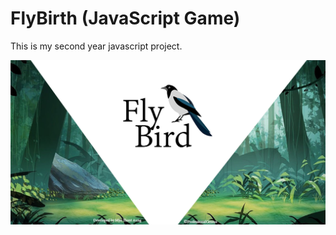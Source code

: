 # FlyBirth (JavaScript Game)

This is my second year javascript project.

![alt text](https://github.com/MyoThantAung/FlyBirth/blob/main/banner.png?raw=true)